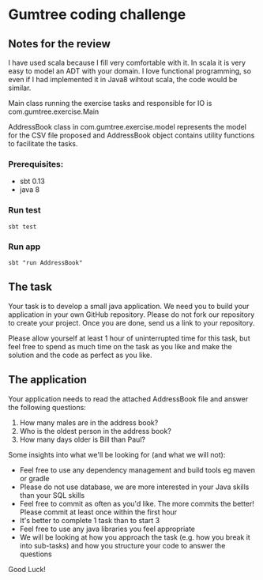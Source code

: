 # Gumtree coding challenge

## Notes for the review

I have used scala because I fill very comfortable with it.
In scala it is very easy to model an ADT with your domain.
I love functional programming, so even if I had implemented it
in Java8 wihtout scala, the code would be similar.

Main class running the exercise tasks and responsible for IO is com.gumtree.exercise.Main

AddressBook class in com.gumtree.exercise.model represents the model for the CSV file proposed
and AddressBook object contains utility functions to facilitate the tasks.


### Prerequisites:
- sbt 0.13
- java 8

### Run test
```
sbt test
```

### Run app
```
sbt "run AddressBook"
```


## The task

Your task is to develop a small java application. We need you to build your application in your own GitHub repository.  Please do not fork our repository to create your project.  Once you are done, send us a link to your repository.

Please allow yourself at least 1 hour of uninterrupted time for this task, but feel free to spend as much time on the task as you like and make the solution and the code as perfect as you like.

## The application

Your application needs to read the attached AddressBook file and answer the following questions:

1. How many males are in the address book?
2. Who is the oldest person in the address book?
3. How many days older is Bill than Paul?

Some insights into what we'll be looking for (and what we will not):

- Feel free to use any dependency management and build tools eg maven or gradle
- Please do not use database, we are more interested in your Java skills than your SQL skills
- Feel free to commit as often as you'd like. The more commits the better! Please commit at least once within the first hour
- It's better to complete 1 task than to start 3
- Feel free to use any java libraries you feel appropriate
- We will be looking at how you approach the task (e.g. how you break it into sub-tasks) and how you structure your code to answer the questions

Good Luck!
